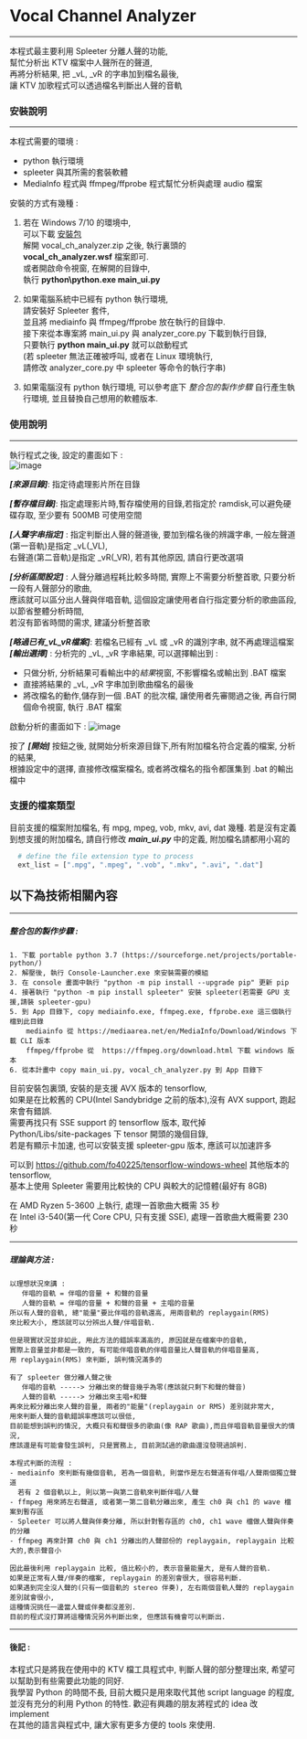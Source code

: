 # Vocal Channel Analyzer
------------------------------

本程式最主要利用 Spleeter 分離人聲的功能,  
幫忙分析出 KTV 檔案中人聲所在的聲道,  
再將分析結果, 把 _vL, _vR 的字串加到檔名最後,  
讓 KTV 加歌程式可以透過檔名判斷出人聲的音軌  


### 安裝說明
----------------------------

本程式需要的環境 :
- python 執行環境
- spleeter 與其所需的套裝軟體
- MediaInfo 程式與 ffmpeg/ffprobe 程式幫忙分析與處理 audio 檔案
    
安裝的方式有幾種 :
1. 若在 Windows 7/10 的環境中,  
  可以下載 [安裝包](https://github.com/ericpeng1968/Vocal-Channel-Analyzer/releases/download/v1.1.1/vocal_ch_analyzer.zip)       
  解開 vocal_ch_analyzer.zip 之後, 執行裏頭的  
  **vocal_ch_analyzer.wsf** 檔案即可.  
  或者開啟命令視窗, 在解開的目錄中,  
  執行 **python\python.exe main_ui.py**  
    
2. 如果電腦系統中已經有 python 執行環境,  
  請安裝好 Spleeter 套件,  
  並且將 mediainfo 與 ffmpeg/ffprobe 放在執行的目錄中.  
  接下來從本專案將 main_ui.py 與 analyzer_core.py 下載到執行目錄,  
  只要執行 **python main_ui.py** 就可以啟動程式  
  (若 spleeter 無法正確被呼叫, 或者在 Linux 環境執行,  
   請修改 analyzer_core.py 中 spleeter 等命令的執行字串)  
        
3. 如果電腦沒有 python 執行環境, 可以參考底下
   *整合包的製作步驟* 自行產生執行環境,
   並且替換自己想用的軟體版本.
   
### 使用說明
----------------------------

執行程式之後, 設定的畫面如下 :  
![image](https://github.com/ericpeng1968/Vocal-Channel-Analyzer/blob/master/screenshot-1.png)

***[來源目錄]***: 指定待處理影片所在目錄  

***[暫存檔目錄]***: 指定處理影片時,暫存檔使用的目錄,若指定於 ramdisk,可以避免硬碟存取, 至少要有 500MB 可使用空間  

***[人聲字串指定]*** : 指定判斷出人聲的聲道後, 要加到檔名後的辨識字串, 一般左聲道(第一音軌)是指定 _vL(_VL),   
                右聲道(第二音軌)是指定 _vR(_VR), 若有其他原因, 請自行更改選項   
                
***[分析區間設定]*** : 人聲分離過程耗比較多時間, 實際上不需要分析整首歌, 只要分析一段有人聲部分的歌曲,  
                應該就可以區分出人聲與伴唱音軌, 這個設定讓使用者自行指定要分析的歌曲區段, 以節省整體分析時間,  
                若沒有節省時間的需求, 建議分析整首歌

***[略過已有_vL_vR檔案]***: 若檔名已經有 _vL 或 _vR 的識別字串, 就不再處理這檔案  
***[輸出選擇]*** : 分析完的 _vL, _vR 字串結果, 可以選擇輸出到 :
 - 只做分析, 分析結果可看輸出中的*結果*視窗, 不影響檔名或輸出到 .BAT 檔案
 - 直接將結果的 _vL, _vR 字串加到歌曲檔名的最後
 - 將改檔名的動作,儲存到一個 .BAT 的批次檔, 讓使用者先審閱過之後, 再自行開個命令視窗, 執行 .BAT 檔案  

啟動分析的畫面如下 :
![image](https://github.com/ericpeng1968/Vocal-Channel-Analyzer/blob/master/screenshot-2.png)

按了 ***[開始]*** 按鈕之後, 就開始分析來源目錄下,所有附加檔名符合定義的檔案, 分析的結果,  
根據設定中的選擇, 直接修改檔案檔名, 或者將改檔名的指令都匯集到 .bat 的輸出檔中

### 支援的檔案類型
目前支援的檔案附加檔名, 有 mpg, mpeg, vob, mkv, avi, dat 幾種.
若是沒有定義到想支援的附加檔名, 請自行修改 ***main_ui.py*** 中的定義,
附加檔名請都用小寫的

```python
  # define the file extension type to process 
  ext_list = [".mpg", ".mpeg", ".vob", ".mkv", ".avi", ".dat"]
```

## 以下為技術相關內容
------------------------------------------
##### 整合包的製作步驟 :

    1. 下載 portable python 3.7 (https://sourceforge.net/projects/portable-python/)
    2. 解壓後, 執行 Console-Launcher.exe 來安裝需要的模組
    3. 在 console 畫面中執行 "python -m pip install --upgrade pip" 更新 pip
    4. 接著執行 "python -m pip install spleeter" 安裝 spleeter(若需要 GPU 支援,請裝 spleeter-gpu)
    5. 到 App 目錄下, copy mediainfo.exe, ffmpeg.exe, ffprobe.exe 這三個執行檔到此目錄
        mediainfo 從 https://mediaarea.net/en/MediaInfo/Download/Windows 下載 CLI 版本
        ffmpeg/ffprobe 從  https://ffmpeg.org/download.html 下載 windows 版本
    6. 從本計畫中 copy main_ui.py, vocal_ch_analyzer.py 到 App 目錄下

目前安裝包裏頭, 安裝的是支援 AVX 版本的 tensorflow,  
如果是在比較舊的 CPU(Intel Sandybridge 之前的版本),沒有 AVX support, 跑起來會有錯誤.  
需要再找只有 SSE support 的 tensorflow 版本, 取代掉  
Python/Libs/site-packages 下 tensor 開頭的幾個目錄,  
若是有顯示卡加速, 也可以安裝支援 spleeter-gpu 版本, 應該可以加速許多  

可以到 https://github.com/fo40225/tensorflow-windows-wheel 其他版本的 tensorflow,  
基本上使用 Spleeter 需要用比較快的 CPU 與較大的記憶體(最好有 8GB)

在 AMD Ryzen 5-3600 上執行, 處理一首歌曲大概需 35 秒   
在 Intel i3-540(第一代 Core CPU, 只有支援 SSE), 處理一首歌曲大概需要 230 秒 

---------------------------------------
##### 理論與方法 :

    以理想狀況來講 :
       伴唱的音軌 = 伴唱的音量 + 和聲的音量
       人聲的音軌 = 伴唱的音量 + 和聲的音量 + 主唱的音量
    所以有人聲的音軌, 總"能量"要比伴唱的音軌還高, 用兩音軌的 replaygain(RMS)
    來比較大小, 應該就可以分辨出人聲/伴唱音軌.
    
    但是現實狀況並非如此, 用此方法的錯誤率滿高的, 原因就是在檔案中的音軌,
    實際上音量並非都是一致的, 有可能伴唱音軌的伴唱音量比人聲音軌的伴唱音量高,  
    用 replaygain(RMS) 來判斷, 誤判情況滿多的
    
    有了 spleeter 做分離人聲之後
       伴唱的音軌 -----> 分離出來的聲音幾乎為零(應該就只剩下和聲的聲音)
       人聲的音軌 -----> 分離出來主唱+和聲
    再來比較分離出來人聲的音量, 兩者的"能量"(replaygain or RMS) 差別就非常大,
    用來判斷人聲的音軌錯誤率應該可以很低,
    目前能想到誤判的情況, 大概只有和聲很多的歌曲(像 RAP 歌曲),而且伴唱音軌音量很大的情況,
    應該還是有可能會發生誤判, 只是實務上, 目前測試過的歌曲還沒發現過誤判.

    本程式判斷的流程 :
    - mediainfo 來判斷有幾個音軌, 若為一個音軌, 則當作是左右聲道有伴唱/人聲兩個獨立聲道
      若有 2 個音軌以上, 則以第一與第二音軌來判斷伴唱/人聲
    - ffmpeg 用來將左右聲道, 或者第一第二音軌分離出來, 產生 ch0 與 ch1 的 wave 檔案到暫存區
    - Spleeter 可以將人聲與伴奏分離, 所以針對暫存區的 ch0, ch1 wave 檔做人聲與伴奏的分離
    - ffmpeg 再來計算 ch0 與 ch1 分離出的人聲部份的 replaygain, replaygain 比較大的,表示聲音小
    
    因此最後利用 replaygain 比較, 值比較小的, 表示音量能量大, 是有人聲的音軌.
    如果是正常有人聲/伴奏的檔案, replaygain 的差別會很大, 很容易判斷.
    如果遇到完全沒人聲的(只有一個音軌的 stereo 伴奏), 左右兩個音軌人聲的 replaygain 差別就會很小,
    這種情況挑任一邊當人聲或伴奏都沒差別.  
    目前的程式沒打算將這種情況另外判斷出來, 但應該有機會可以判斷出.
    
----------------------
#### 後記 :
本程式只是將我在使用中的 KTV 檔工具程式中, 判斷人聲的部分整理出來, 希望可以幫助到有些需要此功能的同好.  
我學習 Python 的時間不長, 目前大概只是用來取代其他 script language 的程度,  
並沒有充分的利用 Python 的特性. 歡迎有興趣的朋友將程式的 idea 改 implement  
在其他的語言與程式中, 讓大家有更多方便的 tools 來使用.
    
       
